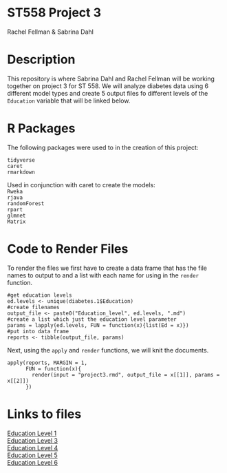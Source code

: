 ST558 Project 3
================
Rachel Fellman & Sabrina Dahl

# Description
This repository is where Sabrina Dahl and Rachel Fellman will be working together on project 3 for ST 558. We will analyze diabetes data using 6 different model types and create 5 output files fo different levels of the `Education` variable that will be linked below.

# R Packages
The following packages were used to in the creation of this project:

`tidyverse`  
`caret`  
`rmarkdown`  

Used in conjunction with caret to create the models:  
`Rweka`  
`rjava`  
`randomForest`  
`rpart`  
`glmnet`  
`Matrix`


# Code to Render Files

To render the files we first have to create a data frame that has the file names to output to and a list with each name for using in the `render` function. 
```{r, eval =FALSE}
#get education levels
ed.levels <- unique(diabetes.1$Education)
#create filenames
output_file <- paste0("Education_level", ed.levels, ".md")
#create a list which just the education level parameter
params = lapply(ed.levels, FUN = function(x){list(Ed = x)})
#put into data frame
reports <- tibble(output_file, params)
```

Next, using the `apply` and `render` functions, we will knit the documents.
```{r}
apply(reports, MARGIN = 1, 
      FUN = function(x){
        render(input = "project3.rmd", output_file = x[[1]], params = x[[2]]) 
      })
```


# Links to files

[Education Level 1](Education_level1.rmd)  
[Education Level 3](Education_level3.rmd)  
[Education Level 4](Education_level4.rmd)  
[Education Level 5](Education_level5.rmd)  
[Education Level 6](Education_level6.rmd)


